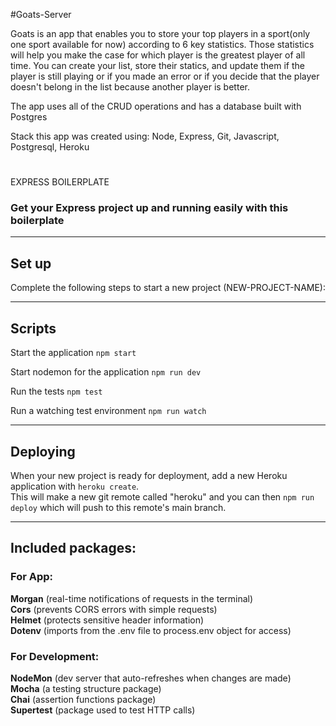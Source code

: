 #Goats-Server

Goats is an app that enables you to store your top players in a sport(only one sport available for now) according to 6 key statistics. Those statistics will help you make the case for which player is the greatest player of all time. You can create your list, store their statics, and update them if the player is still playing or if you made an error or if you decide that the player doesn't belong in the list because another player is better. 

The app uses all of the CRUD operations and has a database built with Postgres 

Stack this app was created using: Node, Express, Git, Javascript, Postgresql, Heroku

#
#



EXPRESS BOILERPLATE

### Get your Express project up and running easily with this boilerplate

---

## Set up

Complete the following steps to start a new project (NEW-PROJECT-NAME):

---

## Scripts

Start the application `npm start`

Start nodemon for the application `npm run dev`

Run the tests `npm test`

Run a watching test environment `npm run watch`

---

## Deploying

When your new project is ready for deployment, add a new Heroku application with `heroku create`.  
This will make a new git remote called "heroku" and you can then `npm run deploy` which will push to this remote's main branch.

---

## Included packages:

### For App:

**Morgan** (real-time notifications of requests in the terminal)  
**Cors** (prevents CORS errors with simple requests)  
**Helmet** (protects sensitive header information)  
**Dotenv** (imports from the .env file to process.env object for access)

### For Development:

**NodeMon** (dev server that auto-refreshes when changes are made)  
**Mocha** (a testing structure package)  
**Chai** (assertion functions package)  
**Supertest** (package used to test HTTP calls)
